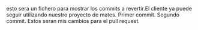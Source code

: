 esto sera un fichero para mostrar los commits a revertir.El cliente ya puede seguir utilizando nuestro proyecto de mates. Primer commit. Segundo commit. Estos seran mis cambios para el pull request. 
